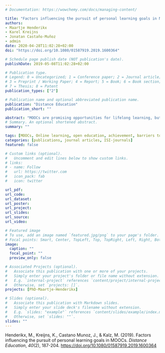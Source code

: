 ```yaml
---
# Documentation: https://wowchemy.com/docs/managing-content/

title: "Factors influencing the pursuit of personal learning goals in MOOCs"
authors:
- Maartje Henderikx
- Karel Kreijns
- Jonatan Castaño-Muñoz
- admin
date: 2020-04-28T11:02:28+02:00
doi: "https://doi.org/10.1080/01587919.2019.1600364"

# Schedule page publish date (NOT publication's date).
publishDate: 2019-05-08T11:02:28+02:00

# Publication type.
# Legend: 0 = Uncategorized; 1 = Conference paper; 2 = Journal article;
# 3 = Preprint / Working Paper; 4 = Report; 5 = Book; 6 = Book section;
# 7 = Thesis; 8 = Patent
publication_types: ["2"]

# Publication name and optional abbreviated publication name.
publication: "Distance Education"
publication_short: ""

abstract: "MOOCs are promising opportunities for lifelong learning, but as promising as these learning opportunities seem, many learners do not succeed in pursuing their personal learning goals. Barriers to learning are the main reason for not finishing the intended (parts of the) MOOCs. This study addressed the question whether the factors age, gender, educational level, and online learning experience affect barriers faced while learning in MOOCs. The results show that it is challenging to combine work and family life with lifelong (online) learning activities, especially for learners in their early adulthood and mid-life. However, more experience with online learning positively affects individuals’ ability to cope with these challenges. Also, learners with a lower educational level may experience a lack of knowledge or difficulties with the course content. These findings may serve as input to inform potentially vulnerable learners about these issues and support them in successfully achieving their personal learning goals."
# Summary. An optional shortened abstract.
summary: ""

tags: [MOOCs, Online learning, open education, achievement, barriers to learning]
categories: [publications, journal articles, ISI-journals]
featured: false

# Custom links (optional).
#   Uncomment and edit lines below to show custom links.
# links:
# - name: Follow
#   url: https://twitter.com
#   icon_pack: fab
#   icon: twitter

url_pdf:
url_code:
url_dataset:
url_poster:
url_project:
url_slides:
url_source:
url_video:

# Featured image
# To use, add an image named `featured.jpg/png` to your page's folder. 
# Focal points: Smart, Center, TopLeft, Top, TopRight, Left, Right, BottomLeft, Bottom, BottomRight.
image:
  caption: ""
  focal_point: ""
  preview_only: false

# Associated Projects (optional).
#   Associate this publication with one or more of your projects.
#   Simply enter your project's folder or file name without extension.
#   E.g. `internal-project` references `content/project/internal-project/index.md`.
#   Otherwise, set `projects: []`.
projects: [PhD-Maartje-Henderikx]

# Slides (optional).
#   Associate this publication with Markdown slides.
#   Simply enter your slide deck's filename without extension.
#   E.g. `slides: "example"` references `content/slides/example/index.md`.
#   Otherwise, set `slides: ""`.
slides: ""
---
```


Henderikx, M., Kreijns, K., Castano Munoz, J., & Kalz, M. (2019). Factors influencing the pursuit of personal learning goals in MOOCs. *Distance Education*, *40*(2), 187-204. https://doi.org/10.1080/01587919.2019.1600364